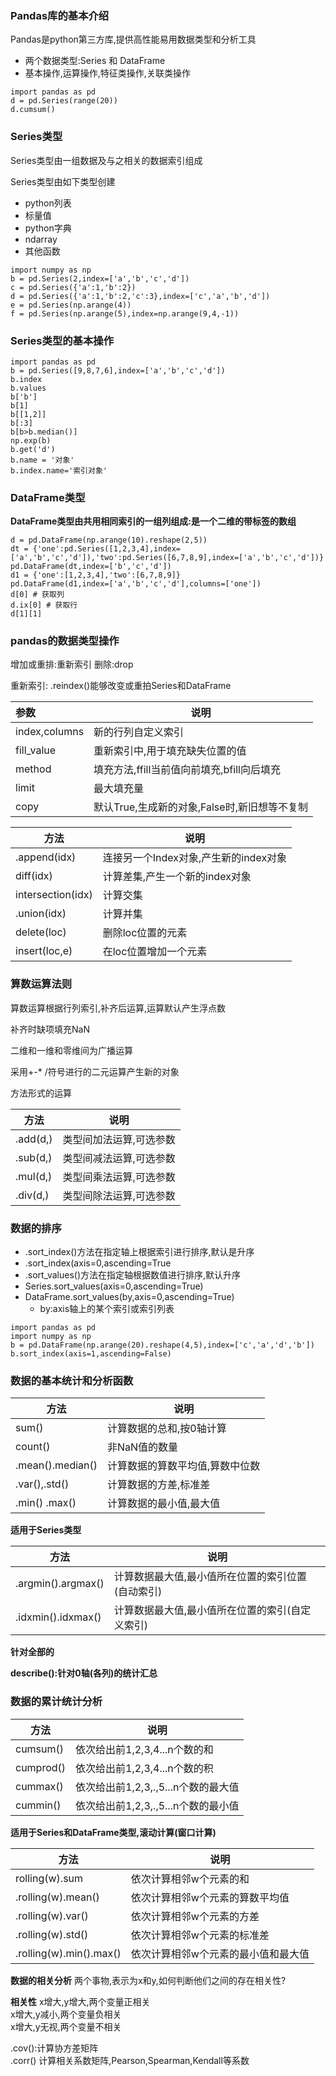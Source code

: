 ### **Pandas库的基本介绍**

Pandas是python第三方库,提供高性能易用数据类型和分析工具

- 两个数据类型:Series 和 DataFrame
- 基本操作,运算操作,特征类操作,关联类操作

```
import pandas as pd
d = pd.Series(range(20))
d.cumsum()
```

### Series类型

Series类型由一组数据及与之相关的数据索引组成

Series类型由如下类型创建

- python列表
- 标量值
- python字典
- ndarray
- 其他函数

```
import numpy as np
b = pd.Series(2,index=['a','b','c','d'])
c = pd.Series({'a':1,'b':2})
d = pd.Series({'a':1,'b':2,'c':3},index=['c','a','b','d'])
e = pd.Series(np.arange(4))
f = pd.Series(np.arange(5),index=np.arange(9,4,-1))
```

### Series类型的基本操作

```
import pandas as pd
b = pd.Series([9,8,7,6],index=['a','b','c','d'])
b.index
b.values
b['b']
b[1]
b[[1,2]]
b[:3]
b[b>b.median()]
np.exp(b)
b.get('d')
b.name = '对象'
b.index.name='索引对象'
```

### DataFrame类型

**DataFrame类型由共用相同索引的一组列组成:是一个二维的带标签的数组**

```
d = pd.DataFrame(np.arange(10).reshape(2,5))
dt = {'one':pd.Series([1,2,3,4],index=['a','b','c','d']),'two':pd.Series([6,7,8,9],index=['a','b','c','d'])}
pd.DataFrame(dt,index=['b','c','d'])
d1 = {'one':[1,2,3,4],'two':[6,7,8,9]}
pd.DataFrame(d1,index=['a','b','c','d'],columns=['one'])
d[0] # 获取列
d.ix[0] # 获取行
d[1][1]
```

### pandas的数据类型操作

 增加或重排:重新索引 删除:drop

 重新索引: .reindex()能够改变或重拍Series和DataFrame

| 参数          | 说明                                         |
| :------------ | -------------------------------------------- |
| index,columns | 新的行列自定义索引                           |
| fill_value    | 重新索引中,用于填充缺失位置的值              |
| method        | 填充方法,ffill当前值向前填充,bfill向后填充   |
| limit         | 最大填充量                                   |
| copy          | 默认True,生成新的对象,False时,新旧想等不复制 |

| 方法              | 说明                                  |
| ----------------- | ------------------------------------- |
| .append(idx)      | 连接另一个Index对象,产生新的index对象 |
| diff(idx)         | 计算差集,产生一个新的index对象        |
| intersection(idx) | 计算交集                              |
| .union(idx)       | 计算并集                              |
| delete(loc)       | 删除loc位置的元素                     |
| insert(loc,e)     | 在loc位置增加一个元素                 |

### 算数运算法则

 算数运算根据行列索引,补齐后运算,运算默认产生浮点数

补齐时缺项填充NaN

二维和一维和零维间为广播运算

采用+-* /符号进行的二元运算产生新的对象

方法形式的运算

| 方法     | 说明                    |
| -------- | ----------------------- |
| .add(d,) | 类型间加法运算,可选参数 |
| .sub(d,) | 类型间减法运算,可选参数 |
| .mul(d,) | 类型间乘法运算,可选参数 |
| .div(d,) | 类型间除法运算,可选参数 |

### 数据的排序

- .sort_index()方法在指定轴上根据索引进行排序,默认是升序
- .sort_index(axis=0,ascending=True
- .sort_values()方法在指定轴根据数值进行排序,默认升序
- Series.sort_values(axis=0,ascending=True)
- DataFrame.sort_values(by,axis=0,ascending=True)
	- by:axis轴上的某个索引或索引列表

```
import pandas as pd
import numpy as np
b = pd.DataFrame(np.arange(20).reshape(4,5),index=['c','a','d','b'])
b.sort_index(axis=1,ascending=False)
```

### 数据的基本统计和分析函数

| 方法             | 说明                            |
| ---------------- | ------------------------------- |
| sum()            | 计算数据的总和,按0轴计算        |
| count()          | 非NaN值的数量                   |
| .mean().median() | 计算数据的算数平均值,算数中位数 |
| .var(),.std()    | 计算数据的方差,标准差           |
| .min() .max()    | 计算数据的最小值,最大值         |
**适用于Series类型**

| 方法               | 说明                                              |
| ------------------ | ------------------------------------------------- |
| .argmin().argmax() | 计算数据最大值,最小值所在位置的索引位置(自动索引) |
| .idxmin().idxmax() | 计算数据最大值,最小值所在位置的索引(自定义索引)   |
**针对全部的**

**describe():针对0轴(各列)的统计汇总**

### 数据的累计统计分析

| 方法      | 说明                                |
| --------- | ----------------------------------- |
| cumsum()  | 依次给出前1,2,3,4...n个数的和       |
| cumprod() | 依次给出前1,2,3,4...n个数的积       |
| cummax()  | 依次给出前1,2,3,.,5...n个数的最大值 |
| cummin()  | 依次给出前1,2,3,.,5...n个数的最小值 |

**适用于Series和DataFrame类型,滚动计算(窗口计算)**

| 方法                    | 说明                                |
| ----------------------- | ----------------------------------- |
| rolling(w).sum          | 依次计算相邻w个元素的和             |
| .rolling(w).mean()      | 依次计算相邻w个元素的算数平均值     |
| .rolling(w).var()       | 依次计算相邻w个元素的方差           |
| .rolling(w).std()       | 依次计算相邻w个元素的标准差         |
| .rolling(w).min().max() | 依次计算相邻w个元素的最小值和最大值 |

**数据的相关分析**
两个事物,表示为x和y,如何判断他们之间的存在相关性?

**相关性**
x增大,y增大,两个变量正相关  
x增大,y减小,两个变量负相关  
x增大,y无视,两个变量不相关

.cov():计算协方差矩阵  
.corr() 计算相关系数矩阵,Pearson,Spearman,Kendall等系数